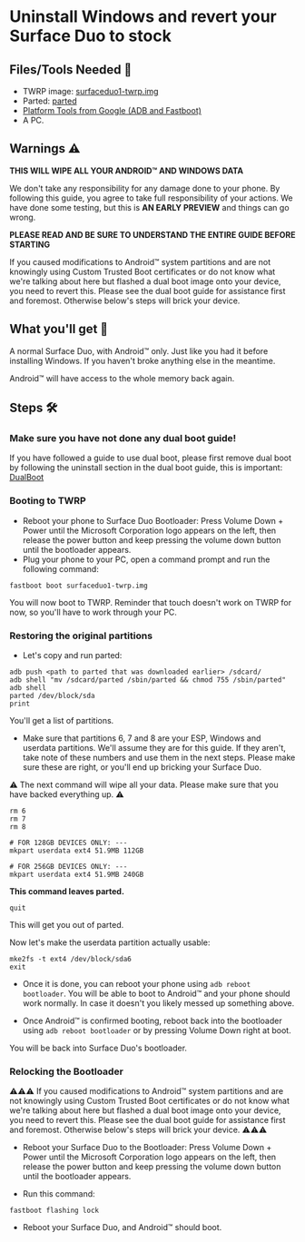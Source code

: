# Uninstall Windows and revert your Surface Duo to stock

## Files/Tools Needed 📃
- TWRP image: [surfaceduo1-twrp.img](https://github.com/WOA-Project/SurfaceDuo-Guides/raw/main/InstallWindows/Files/surfaceduo1-twrp.img)
- Parted: [parted](https://github.com/WOA-Project/SurfaceDuo-Guides/raw/main/InstallWindows/Files/parted)
- [Platform Tools from Google (ADB and Fastboot)](https://developer.android.com/studio/releases/platform-tools)
- A PC.

## Warnings ⚠️

**THIS WILL WIPE ALL YOUR ANDROID™ AND WINDOWS DATA**

We don't take any responsibility for any damage done to your phone. By following this guide, you agree to take full responsibility of your actions.
We have done some testing, but this is **AN EARLY PREVIEW** and things can go wrong.

**PLEASE READ AND BE SURE TO UNDERSTAND THE ENTIRE GUIDE BEFORE STARTING**

If you caused modifications to Android™ system partitions and are not knowingly using Custom Trusted Boot certificates or do not know what we're talking about here but flashed a dual boot image onto your device, you need to revert this. Please see the dual boot guide for assistance first and foremost. Otherwise below's steps will brick your device.

## What you'll get 🛒

A normal Surface Duo, with Android™ only. Just like you had it before installing Windows. If you haven't broke anything else in the meantime.

Android™ will have access to the whole memory back again.

## Steps 🛠️

### Make sure you have not done any dual boot guide!

If you have followed a guide to use dual boot, please first remove dual boot by following the uninstall section in the dual boot guide, this is important: [DualBoot](https://github.com/WOA-Project/SurfaceDuo-Guides/blob/main/InstallWindows/DualBoot-SurfaceDuo1.md)

### Booting to TWRP

- Reboot your phone to Surface Duo Bootloader: Press Volume Down + Power until the Microsoft Corporation logo appears on the left, then release the power
  button and keep pressing the volume down button until the bootloader appears.
- Plug your phone to your PC, open a command prompt and run the following command:

```batch
fastboot boot surfaceduo1-twrp.img
```

You will now boot to TWRP. Reminder that touch doesn't work on TWRP for now, so you'll have to work through your PC.

### Restoring the original partitions

- Let's copy and run parted:

```batch
adb push <path to parted that was downloaded earlier> /sdcard/
adb shell "mv /sdcard/parted /sbin/parted && chmod 755 /sbin/parted"
adb shell
parted /dev/block/sda
print
```

You'll get a list of partitions.

- Make sure that partitions 6, 7 and 8 are your ESP, Windows and userdata partitions. We'll assume they are for this guide.
  If they aren't, take note of these numbers and use them in the next steps. Please make sure these are right, or you'll end up
  bricking your Surface Duo.

⚠️ The next command will wipe all your data. Please make sure that you have backed everything up. ⚠️

```batch
rm 6
rm 7
rm 8

# FOR 128GB DEVICES ONLY: ---
mkpart userdata ext4 51.9MB 112GB

# FOR 256GB DEVICES ONLY: ---
mkpart userdata ext4 51.9MB 240GB
```

__This command leaves parted.__

```batch
quit
```

This will get you out of parted.

Now let's make the userdata partition actually usable:

```batch
mke2fs -t ext4 /dev/block/sda6
exit
```

- Once it is done, you can reboot your phone using ```adb reboot bootloader```. You will be able to boot to Android™ and your phone should work normally. In case it doesn't you likely messed up something above.

- Once Android™ is confirmed booting, reboot back into the bootloader using ```adb reboot bootloader``` or by pressing Volume Down right at boot.

You will be back into Surface Duo's bootloader.

### Relocking the Bootloader

⚠️⚠️⚠️ If you caused modifications to Android™ system partitions and are not knowingly using Custom Trusted Boot certificates or do not know what we're talking about here but flashed a dual boot image onto your device, you need to revert this. Please see the dual boot guide for assistance first and foremost. Otherwise below's steps will brick your device. ⚠️⚠️⚠️

- Reboot your Surface Duo to the Bootloader: Press Volume Down + Power until the Microsoft Corporation logo appears on the left, then release the power
  button and keep pressing the volume down button until the bootloader appears.

- Run this command:

```batch
fastboot flashing lock
```

- Reboot your Surface Duo, and Android™ should boot.
